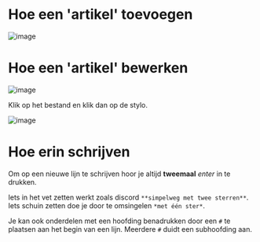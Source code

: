# Hoe een 'artikel' toevoegen
![image](https://user-images.githubusercontent.com/27033050/118676518-c386d580-b7fb-11eb-82bf-49bf006e128e.png)

# Hoe een 'artikel' bewerken
![image](https://user-images.githubusercontent.com/27033050/118676702-e9ac7580-b7fb-11eb-9653-9b31cdab04a7.png)

Klik op het bestand en klik dan op de stylo.

![image](https://user-images.githubusercontent.com/27033050/118676780-faf58200-b7fb-11eb-997b-429f02f38c5b.png)

# Hoe erin schrijven
Om op een nieuwe lijn te schrijven hoor je altijd **tweemaal** _enter_ in te drukken.

Iets in het vet zetten werkt zoals discord `**simpelweg met twee sterren**`. Iets schuin zetten doe je door te omsingelen `*met één ster*`.

Je kan  ook onderdelen met een hoofding benadrukken door een `#` te plaatsen aan het begin van een lijn. Meerdere `#` duidt een subhoofding aan.
